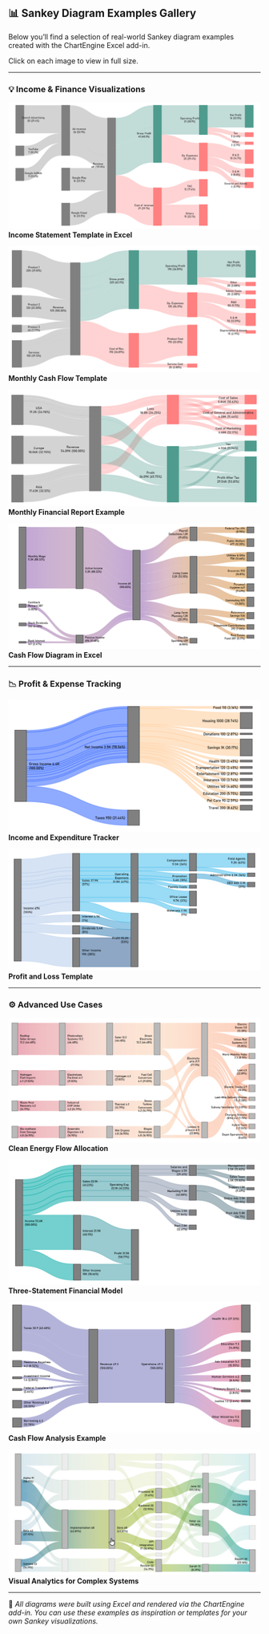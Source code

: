 ## 📊 Sankey Diagram Examples Gallery

Below you’ll find a selection of real-world Sankey diagram examples created with the ChartEngine Excel add-in.

Click on each image to view in full size.

---

### 💡 Income & Finance Visualizations

[![Income Statement Template](./Sankey%20Diagram%20-%20Income-Statment-Templates-in-Excel.png)](./Sankey%20Diagram%20-%20Income-Statment-Templates-in-Excel.png)
**Income Statement Template in Excel**

[![Cash Flow Monthly](./Sankey%20Diagram%20-%20Monthly-Cash-Flow-Template-in-Excel.png)](./Sankey%20Diagram%20-%20Monthly-Cash-Flow-Template-in-Excel.png)
**Monthly Cash Flow Template**

[![Financial Report](./Sankey%20Diagram%20-%20Monthly-Financial-Report-Template-in-Excel.png)](./Sankey%20Diagram%20-%20Monthly-Financial-Report-Template-in-Excel.png)
**Monthly Financial Report Example**

[![Cash Flow Diagram](./Sankey%20Diagram%20-%20cash-flow-diagram-in-excel.png)](./Sankey%20Diagram%20-%20cash-flow-diagram-in-excel.png)
**Cash Flow Diagram in Excel**

---

### 📉 Profit & Expense Tracking

[![Expenditure Tracker](./Sankey%20Diagram%20in%20Excel%20-%20Income-and-Expenditure-Tracker.png)](./Sankey%20Diagram%20in%20Excel%20-%20Income-and-Expenditure-Tracker.png)
**Income and Expenditure Tracker**

[![Profit and Loss Template](./Sankey%20Diagram%20in%20Excel%20-%20profit-and-loss-templates-in-excel.png)](./Sankey%20Diagram%20in%20Excel%20-%20profit-and-loss-templates-in-excel.png)
**Profit and Loss Template**

---

### ⚙️ Advanced Use Cases

[![Energy Flow](./Sankey-Diagram%20Excel%20-%20Energy-flow-diagram-Clean-Energy-Allocation.png)](./Sankey-Diagram%20Excel%20-%20Energy-flow-diagram-Clean-Energy-Allocation.png)
**Clean Energy Flow Allocation**

[![3-Statement Model](./Sankey-Diagram-3-Statement-Financial-Model-in-Excel-02.png)](./Sankey-Diagram-3-Statement-Financial-Model-in-Excel-02.png)
**Three-Statement Financial Model**

[![Cash Flow Example](./Sankey-Diagram-Excel-Examples-of-Cash-Flow-Analysis%20-%2001.png)](./Sankey-Diagram-Excel-Examples-of-Cash-Flow-Analysis%20-%2001.png)
**Cash Flow Analysis Example**

[![Visual Analytics in Excel](./Sankey%20Diagram%20Excel%20-%20Visual-Analytics-in-Excel-Discover-Patterns-in-Complex-Systems.png)](./Sankey%20Diagram%20Excel%20-%20Visual-Analytics-in-Excel-Discover-Patterns-in-Complex-Systems.png)
**Visual Analytics for Complex Systems**

---

📝 *All diagrams were built using Excel and rendered via the ChartEngine add-in. You can use these examples as inspiration or templates for your own Sankey visualizations.*

